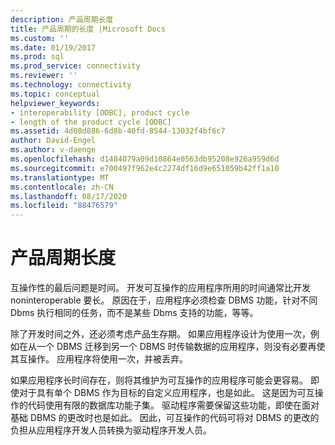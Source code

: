 ```yaml
---
description: 产品周期长度
title: 产品周期的长度 |Microsoft Docs
ms.custom: ''
ms.date: 01/19/2017
ms.prod: sql
ms.prod_service: connectivity
ms.reviewer: ''
ms.technology: connectivity
ms.topic: conceptual
helpviewer_keywords:
- interoperability [ODBC], product cycle
- length of the product cycle [ODBC]
ms.assetid: 4d08d886-6d8b-40fd-8544-13032f4bf6c7
author: David-Engel
ms.author: v-daenge
ms.openlocfilehash: d1484079a09d10864e0563db95208e926a959d6d
ms.sourcegitcommit: e700497f962e4c2274df16d9e651059b42ff1a10
ms.translationtype: MT
ms.contentlocale: zh-CN
ms.lasthandoff: 08/17/2020
ms.locfileid: "88476579"
---
```

# <a name="length-of-the-product-cycle"></a>产品周期长度
互操作性的最后问题是时间。 开发可互操作的应用程序所用的时间通常比开发 noninteroperable 要长。 原因在于，应用程序必须检查 DBMS 功能，针对不同 Dbms 执行相同的任务，而不是某些 Dbms 支持的功能，等等。  
  
 除了开发时间之外，还必须考虑产品生存期。 如果应用程序设计为使用一次，例如在从一个 DBMS 迁移到另一个 DBMS 时传输数据的应用程序，则没有必要再使其互操作。 应用程序将使用一次，并被丢弃。  
  
 如果应用程序长时间存在，则将其维护为可互操作的应用程序可能会更容易。 即使对于具有单个 DBMS 作为目标的自定义应用程序，也是如此。 这是因为可互操作的代码使用有限的数据库功能子集。 驱动程序需要保留这些功能，即使在面对基础 DBMS 的更改时也是如此。 因此，可互操作的代码可将对 DBMS 的更改的负担从应用程序开发人员转换为驱动程序开发人员。
